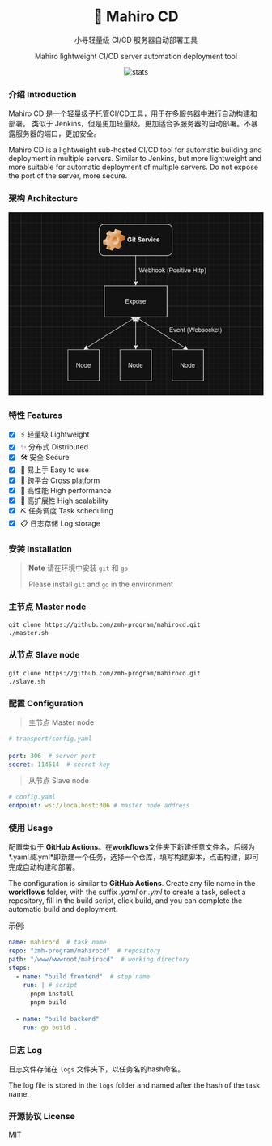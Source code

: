 <div align="center">

# 🍥 Mahiro CD

小寻轻量级 CI/CD 服务器自动部署工具

Mahiro lightweight CI/CD server automation deployment tool

![stats](https://stats.deeptrain.net/repo/zmh-program/mahirocd)

</div>

### 介绍 Introduction
Mahiro CD 是一个轻量级子托管CI/CD工具，用于在多服务器中进行自动构建和部署。
类似于 Jenkins，但是更加轻量级，更加适合多服务器的自动部署。不暴露服务器的端口，更加安全。

Mahiro CD is a lightweight sub-hosted CI/CD tool for automatic building and deployment in multiple servers.
Similar to Jenkins, but more lightweight and more suitable for automatic deployment of multiple servers. Do not expose the port of the server, more secure.

### 架构 Architecture
![Architecture](/docs/struct.png)

### 特性 Features
- [x] ⚡ 轻量级 Lightweight
- [x] ✨ 分布式 Distributed
- [x] 🛠 安全 Secure
- [x] 🎨 易上手 Easy to use
- [x] 🎈 跨平台 Cross platform
- [x] 🔮 高性能 High performance
- [x] 🔧 高扩展性 High scalability
- [x] ⛏ 任务调度 Task scheduling
- [x] 📋 日志存储 Log storage

### 安装 Installation
> **Note**
> 请在环境中安装 `git` 和 `go`
> 
> Please install `git` and `go` in the environment

### 主节点 Master node
```shell
git clone https://github.com/zmh-program/mahirocd.git
./master.sh
```

### 从节点 Slave node
```shell
git clone https://github.com/zmh-program/mahirocd.git
./slave.sh
```

### 配置 Configuration
> 主节点 Master node
```yaml
# transport/config.yaml

port: 306  # server port
secret: 114514  # secret key
```

> 从节点 Slave node
```yaml
# config.yaml
endpoint: ws://localhost:306 # master node address
```

### 使用 Usage
配置类似于 **GitHub Actions**。在**workflows**文件夹下新建任意文件名，后缀为*.yaml*或*.yml*即新建一个任务，选择一个仓库，填写构建脚本，点击构建，即可完成自动构建和部署。

The configuration is similar to **GitHub Actions**. Create any file name in the **workflows** folder, with the suffix *.yaml* or *.yml* to create a task, select a repository, fill in the build script, click build, and you can complete the automatic build and deployment.

示例:
```yaml
name: mahirocd  # task name
repo: "zmh-program/mahirocd"  # repository
path: "/www/wwwroot/mahirocd"  # working directory
steps:
  - name: "build frontend"  # step name
    run: | # script
      pnpm install
      pnpm build

  - name: "build backend"
    run: go build .

```

### 日志 Log
日志文件存储在 `logs` 文件夹下，以任务名的hash命名。

The log file is stored in the `logs` folder and named after the hash of the task name.

### 开源协议 License
MIT
